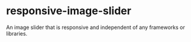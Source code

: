 # responsive-image-slider
An image slider that is responsive and independent of any frameworks or libraries.
